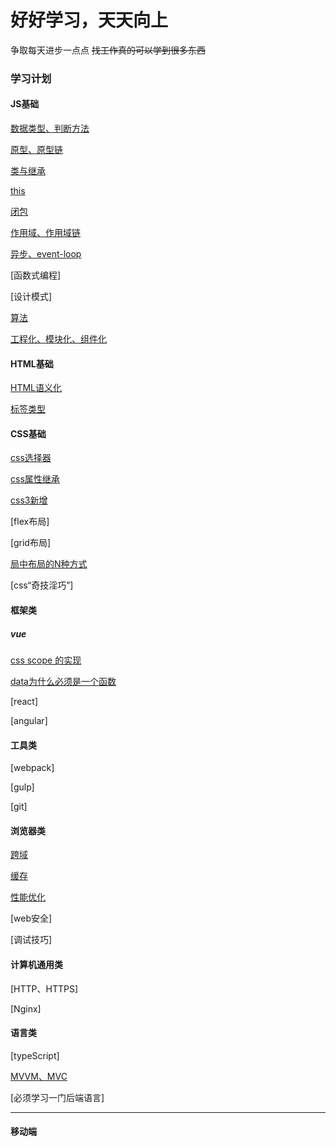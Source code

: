 # 好好学习，天天向上
争取每天进步一点点
~~找工作真的可以学到很多东西~~
### 学习计划
#### JS基础
[数据类型、判断方法](./js/datatype.md)

[原型、原型链](./js/prototype.md)
   
[类与继承](./js/class.md)

[this](./js/this.md)

[闭包](./js/closure.md)

[作用域、作用域链](./js/scope.md)

[异步、event-loop](./js/async.md)

[函数式编程]

[设计模式]

[算法](./js/algorithms.md)

[工程化、模块化、组件化](./js/global.md)

#### HTML基础
[HTML语义化](./html/semantic.md)

[标签类型](./html/tag.md)

#### CSS基础
[css选择器](./css/selector.md)

[css属性继承](./css/inherit.md)

[css3新增](./css/add.md)

[flex布局]

[grid布局]

[局中布局的N种方式](./css/center-layout.md)

[css“奇技淫巧”]

#### 框架类
##### vue
[css scope 的实现](./frame/vue/scope.md)

[data为什么必须是一个函数](./frame/vue/data为什么是一个函数.md)

[react]

[angular]
#### 工具类
[webpack]

[gulp]

[git]

#### 浏览器类
[跨域](./browser/crossdomain.md)

[缓存](./browser/cache.md)

[性能优化](./browser/preformance.md)

[web安全]

[调试技巧]

#### 计算机通用类
[HTTP、HTTPS]

[Nginx]

#### 语言类
[typeScript]

[MVVM、MVC](./language/mvc-mvvm.md)

[必须学习一门后端语言]

---
#### 移动端